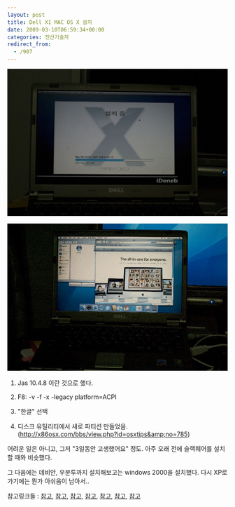 ```yaml
---
layout: post
title: Dell X1 MAC OS X 설치
date: 2009-03-10T06:59:34+00:00
categories: 전산기술자
redirect_from:
  - /907
---
```


![ ](/assets/media/uploads_1_cfile25.uf.143F351049B8FB1B3017F5.jpg)

![ ](/assets/media/uploads_1_cfile21.uf.144E250E49B8F955A5414A.jpg)

1. Jas 10.4.8 이란 것으로 했다.

2. F8: -v -f -x -legacy platform=ACPI

3. "한글" 선택

4. 디스크 유틸리티에서 새로 파티션 만들었음. (<a href="http://x86osx.com/bbs/view.php?id=osxtips&amp;no=785">http://x86osx.com/bbs/view.php?id=osxtips&amp;no=785</a>)

어려운 일은 아니고, 그저 "3일동안 고생했어요" 정도. 아주 오래 전에 슬랙웨어를 설치할 때와 비슷했다. 

그 다음에는 데비안, 우분투까지 설치해보고는 windows 2000을 설치했다. 다시 XP로 가기에는 뭔가 아쉬움이 남아서..

참고링크들 : <a href="http://x86osx.com/bbs/view.php?id=after&amp;no=1982" target="_blank" title="[http://x86osx.com/bbs/view.php?id=after&amp;no=1982]로 이동합니다.">참고</a>, <a href="http://x86osx.com/bbs/view.php?id=osxtips&amp;no=679" target="_blank" title="[http://x86osx.com/bbs/view.php?id=osxtips&amp;no=679]로 이동합니다.">참고</a>, <a href="http://www.dell.com/content/products/productdetails.aspx/latit_x1?c=us&amp;cs=22&amp;l=en&amp;s=dfh" target="_blank" title="[http://www.dell.com/content/products/productdetails.aspx/latit_x1?c=us&amp;cs=22&amp;l=en&amp;s=dfh]로 이동합니다.">참고</a>, <a href="http://x86osx.com/bbs/view.php?id=freeboard&amp;no=6574" target="_blank" title="[http://x86osx.com/bbs/view.php?id=freeboard&amp;no=6574]로 이동합니다.">참고</a>, <a href="http://x86osx.com/bbs/view.php?id=pds&amp;no=2336" target="_blank" title="[http://x86osx.com/bbs/view.php?id=pds&amp;no=2336]로 이동합니다.">참고</a>, <a href="http://x86osx.com/bbs/view.php?id=osxtips&amp;no=136" target="_blank" title="[http://x86osx.com/bbs/view.php?id=osxtips&amp;no=136]로 이동합니다.">참고</a>, <a href="http://arapshow.springnote.com/pages/2130428" target="_blank" title="[http://arapshow.springnote.com/pages/2130428]로 이동합니다.">참고</a>
